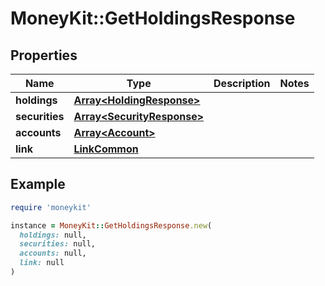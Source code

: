 # MoneyKit::GetHoldingsResponse

## Properties

| Name | Type | Description | Notes |
| ---- | ---- | ----------- | ----- |
| **holdings** | [**Array&lt;HoldingResponse&gt;**](HoldingResponse.md) |  |  |
| **securities** | [**Array&lt;SecurityResponse&gt;**](SecurityResponse.md) |  |  |
| **accounts** | [**Array&lt;Account&gt;**](Account.md) |  |  |
| **link** | [**LinkCommon**](LinkCommon.md) |  |  |

## Example

```ruby
require 'moneykit'

instance = MoneyKit::GetHoldingsResponse.new(
  holdings: null,
  securities: null,
  accounts: null,
  link: null
)
```

